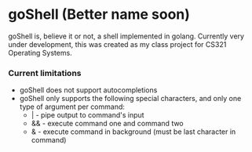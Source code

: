 # goShell (Better name soon)

goShell is, believe it or not, a shell implemented in golang. Currently very under development, this was created as my class project for CS321 Operating Systems.

### Current limitations

* goShell does not support autocompletions
* goShell only supports the following special characters, and only one type of argument per command:
    * |  - pipe output to command's input
    * && - execute command one and command two
    * &  - execute command in background (must be last character in command)

